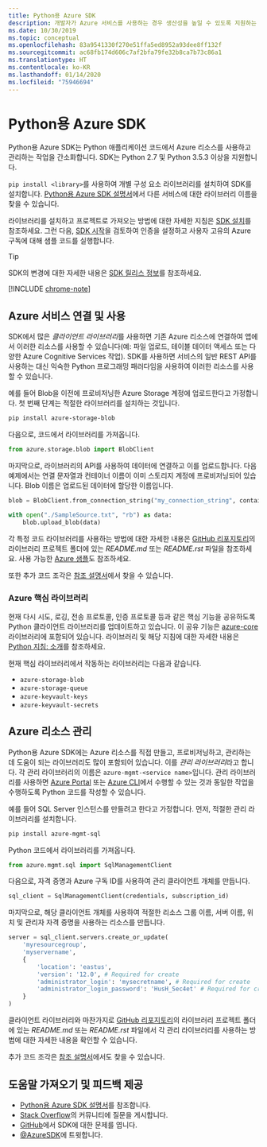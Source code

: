 ```yaml
---
title: Python용 Azure SDK
description: 개발자가 Azure 서비스를 사용하는 경우 생산성을 높일 수 있도록 지원하는 Python용 Azure SDK의 특징과 기능에 대해 간략히 설명합니다.
ms.date: 10/30/2019
ms.topic: conceptual
ms.openlocfilehash: 83a9541330f270e51ffa5ed8952a93dee8ff132f
ms.sourcegitcommit: ac68fb174d606c7af2bfa79fe32b8ca7b73c86a1
ms.translationtype: HT
ms.contentlocale: ko-KR
ms.lasthandoff: 01/14/2020
ms.locfileid: "75946694"
---
```

# <a name="azure-sdk-for-python"></a>Python용 Azure SDK

Python용 Azure SDK는 Python 애플리케이션 코드에서 Azure 리소스를 사용하고 관리하는 작업을 간소화합니다. SDK는 Python 2.7 및 Python 3.5.3 이상을 지원합니다.

`pip install <library>`를 사용하여 개별 구성 요소 라이브러리를 설치하여 SDK를 설치합니다. [Python용 Azure SDK 설명서](https://azure.github.io/azure-sdk-for-python/)에서 다른 서비스에 대한 라이브러리 이름을 찾을 수 있습니다.

라이브러리를 설치하고 프로젝트로 가져오는 방법에 대한 자세한 지침은 [SDK 설치](python-sdk-azure-install.md)를 참조하세요. 그런 다음, [SDK 시작](python-sdk-azure-get-started.yml)을 검토하여 인증을 설정하고 사용자 고유의 Azure 구독에 대해 샘플 코드를 실행합니다.

> [!TIP]
> SDK의 변경에 대한 자세한 내용은 [SDK 릴리스 정보](https://azure.github.io/azure-sdk/)를 참조하세요.

[!INCLUDE [chrome-note](includes/chrome-note.md)]

## <a name="connect-and-use-azure-services"></a>Azure 서비스 연결 및 사용

SDK에서 많은 *클라이언트 라이브러리*를 사용하면 기존 Azure 리소스에 연결하여 앱에서 이러한 리소스를 사용할 수 있습니다(예: 파일 업로드, 테이블 데이터 액세스 또는 다양한 Azure Cognitive Services 작업). SDK를 사용하면 서비스의 일반 REST API를 사용하는 대신 익숙한 Python 프로그래밍 패러다임을 사용하여 이러한 리소스를 사용할 수 있습니다.

예를 들어 Blob을 이전에 프로비저닝한 Azure Storage 계정에 업로드한다고 가정합니다. 첫 번째 단계는 적절한 라이브러리를 설치하는 것입니다.

```bash
pip install azure-storage-blob
```

다음으로, 코드에서 라이브러리를 가져옵니다.

```python
from azure.storage.blob import BlobClient
```

마지막으로, 라이브러리의 API를 사용하여 데이터에 연결하고 이를 업로드합니다. 다음 예제에서는 연결 문자열과 컨테이너 이름이 이미 스토리지 계정에 프로비저닝되어 있습니다. Blob 이름은 업로드된 데이터에 할당한 이름입니다.

```python
blob = BlobClient.from_connection_string("my_connection_string", container="mycontainer", blob="my_blob")

with open("./SampleSource.txt", "rb") as data:
    blob.upload_blob(data)
```

각 특정 코드 라이브러리를 사용하는 방법에 대한 자세한 내용은 [GitHub 리포지토리](https://github.com/Azure/azure-sdk-for-python/tree/master/sdk)의 라이브러리 프로젝트 폴더에 있는 *README.md* 또는 *README.rst* 파일을 참조하세요. 사용 가능한 [Azure 샘플](https://docs.microsoft.com/samples/browse/?languages=python)도 참조하세요.

또한 추가 코드 조각은 [참조 설명서](/python/api?view=azure-python)에서 찾을 수 있습니다.

### <a name="the-azure-core-library"></a>Azure 핵심 라이브러리

현재 다시 시도, 로깅, 전송 프로토콜, 인증 프로토콜 등과 같은 핵심 기능을 공유하도록 Python 클라이언트 라이브러리를 업데이트하고 있습니다. 이 공유 기능은 [azure-core](https://github.com/Azure/azure-sdk-for-python/tree/master/sdk/core/azure-core) 라이브러리에 포함되어 있습니다. 라이브러리 및 해당 지침에 대한 자세한 내용은 [Python 지침: 소개](https://azure.github.io/azure-sdk/python_introduction.html)를 참조하세요.

현재 핵심 라이브러리에서 작동하는 라이브러리는 다음과 같습니다.

- `azure-storage-blob`
- `azure-storage-queue`
- `azure-keyvault-keys`
- `azure-keyvault-secrets`

## <a name="manage-azure-resources"></a>Azure 리소스 관리

Python용 Azure SDK에는 Azure 리소스를 직접 만들고, 프로비저닝하고, 관리하는 데 도움이 되는 라이브러리도 많이 포함되어 있습니다. 이를 *관리 라이브러리*라고 합니다. 각 관리 라이브러리의 이름은 `azure-mgmt-<service name>`입니다. 관리 라이브러리를 사용하면 [Azure Portal](https://portal.azure.com) 또는 [Azure CLI](https://docs.microsoft.com/cli/azure/install-azure-cli)에서 수행할 수 있는 것과 동일한 작업을 수행하도록 Python 코드를 작성할 수 있습니다.

예를 들어 SQL Server 인스턴스를 만들려고 한다고 가정합니다. 먼저, 적절한 관리 라이브러리를 설치합니다.

```bash
pip install azure-mgmt-sql
```

Python 코드에서 라이브러리를 가져옵니다.

```python
from azure.mgmt.sql import SqlManagementClient

```

다음으로, 자격 증명과 Azure 구독 ID를 사용하여 관리 클라이언트 개체를 만듭니다.

```python
sql_client = SqlManagementClient(credentials, subscription_id)
```

마지막으로, 해당 클라이언트 개체를 사용하여 적절한 리소스 그룹 이름, 서버 이름, 위치 및 관리자 자격 증명을 사용하는 리소스를 만듭니다.

```python
server = sql_client.servers.create_or_update(
    'myresourcegroup',
    'myservername',
    {
        'location': 'eastus',
        'version': '12.0', # Required for create
        'administrator_login': 'mysecretname', # Required for create
        'administrator_login_password': 'HusH_Sec4et' # Required for create
    }
)
```

클라이언트 라이브러리와 마찬가지로 [GitHub 리포지토리](https://github.com/Azure/azure-sdk-for-python/tree/master/sdk)의 라이브러리 프로젝트 폴더에 있는 *README.md* 또는 *README.rst* 파일에서 각 관리 라이브러리를 사용하는 방법에 대한 자세한 내용을 확인할 수 있습니다.

추가 코드 조각은 [참조 설명서](/python/api?view=azure-python)에서도 찾을 수 있습니다. 

## <a name="get-help-and-give-feedback"></a>도움말 가져오기 및 피드백 제공

- [Python용 Azure SDK 설명서](https://aka.ms/python-docs)를 참조합니다.
- [Stack Overflow](https://stackoverflow.com/questions/tagged/azure-sdk-python)의 커뮤니티에 질문을 게시합니다.
- [GitHub](https://github.com/Azure/azure-sdk-for-python/issues)에서 SDK에 대한 문제를 엽니다.
- [@AzureSDK](https://twitter.com/AzureSdk/)에 트윗합니다.

